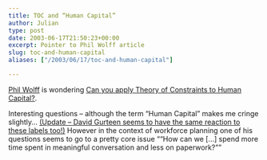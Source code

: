 ```yaml
---
title: TOC and “Human Capital”
author: Julian
type: post
date: 2003-06-17T21:50:23+00:00
excerpt: Pointer to Phil Wolff article
slug: toc-and-human-capital 
aliases: ["/2003/06/17/toc-and-human-capital"]

---
```

[Phil Wolff][1] is wondering [Can you apply Theory of Constraints to Human Capital?][2]. 

Interesting questions &#8211; although the term &#8220;Human Capital&#8221; makes me cringe slightly&#8230; <ins>(Update &#8211; David Gurteen seems to have the <a href="https://www.gurteen.com/gurteen/gurteen.nsf/0/4E981D1E0F1010AF80256D29002FF160/">same reaction</a> to these labels too!)</ins> However in the context of workforce planning one of his questions seems to go to a pretty core issue <q>&#8220;How can we [&#8230;] spend more time spent in meaningful conversation and less on paperwork?&#8221;</q>

 [1]: https://dijest.com/aka/
 [2]: https://dijest.com/aka/2003/06/16.html#a2444